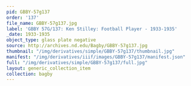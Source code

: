 ```yaml
---
pid: GBBY-57g137
order: '137'
file_name: GBBY-57g137.jpg
label: 'GBBY 57G/137: Ken Stilley: Football Player - 1933-1935'
_date: 1933-1935
object_type: glass plate negative
source: http://archives.nd.edu/Bagby/GBBY-57g137.jpg
thumbnail: "/img/derivatives/simple/GBBY-57g137/thumbnail.jpg"
manifest: "/img/derivatives/iiif/images/GBBY-57g137/manifest.json"
full: "/img/derivatives/simple/GBBY-57g137/full.jpg"
layout: generic_collection_item
collection: bagby
---
```

